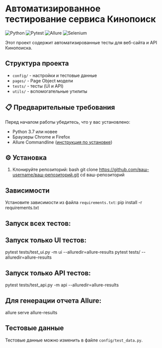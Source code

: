 # Автоматизированное тестирование сервиса Кинопоиск

![Python](https://img.shields.io/badge/python-3.7%2B-blue)
![Pytest](https://img.shields.io/badge/pytest-8.3.5-green)
![Allure](https://img.shields.io/badge/allure-2.14.3-orange)
![Selenium](https://img.shields.io/badge/selenium-4.33.0-red)

Этот проект содержит автоматизированные тесты для веб-сайта и API Кинопоиска.

## Структура проекта

- `config/` - настройки и тестовые данные
- `pages/` - Page Object модели
- `tests/` - тесты (UI и API)
- `utils/` - вспомогательные утилиты

## 📋 Предварительные требования

Перед началом работы убедитесь, что у вас установлено:
- Python 3.7 или новее
- Браузеры Chrome и Firefox
- Allure Commandline ([инструкция по установке](https://docs.qameta.io/allure/#_installing_a_commandline))

## ⚙️ Установка

1. Клонируйте репозиторий:
bash
git clone https://github.com/ваш-username/ваш-репозиторий.git
cd ваш-репозиторий

## Зависимости

Установите зависимости из файла `requirements.txt`: 
pip install -r requirements.txt

## Запуск всех тестов:


## Запуск только UI тестов:
pytest tests/test_ui.py -m ui --alluredir=allure-results
pytest tests/ --alluredir=allure-results
## Запуск только API тестов:
pytest tests/test_api.py -m api --alluredir=allure-results

## Для генерации отчета Allure:
allure serve allure-results

## Тестовые данные

Тестовые данные можно изменить в файле `config/test_data.py`.

